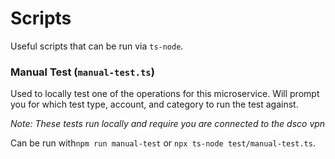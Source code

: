 # Scripts

Useful scripts that can be run via `ts-node`.

### Manual Test (`manual-test.ts`)

Used to locally test one of the operations for this microservice.
Will prompt you for which test type, account, and category to run the test against.

_Note: These tests run locally and require you are connected to the dsco vpn_

Can be run with`npm run manual-test` or `npx ts-node test/manual-test.ts`.
